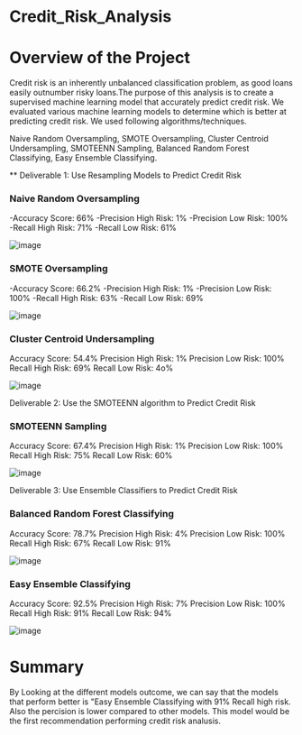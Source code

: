 # Credit_Risk_Analysis


# Overview of the Project

Credit risk is an inherently unbalanced classification problem, as good loans easily outnumber risky loans.The purpose of this analysis is to create a supervised machine learning model that accurately predict credit risk. We evaluated various machine learning models to determine which is better at predicting credit risk. We used following algorithms/techniques.

Naive Random Oversampling,
SMOTE Oversampling,
Cluster Centroid Undersampling,
SMOTEENN Sampling,
Balanced Random Forest Classifying,
Easy Ensemble Classifying.

** Deliverable 1: Use Resampling Models to Predict Credit Risk
  
 ### Naive Random Oversampling

-Accuracy Score: 66%
-Precision High Risk: 1%
-Precision Low Risk: 100%
-Recall High Risk: 71%
-Recall Low Risk: 61%

![image](https://user-images.githubusercontent.com/92646311/185248825-4eadf30b-c001-48c9-b895-92a171d80541.png)


### SMOTE Oversampling
-Accuracy Score: 66.2%
-Precision High Risk: 1%
-Precision Low Risk: 100%
-Recall High Risk: 63%
-Recall Low Risk: 69%

![image](https://user-images.githubusercontent.com/92646311/185249921-2d02d469-fd0b-4b7d-b851-715c42c20f9d.png)


### Cluster Centroid Undersampling
Accuracy Score: 54.4%
Precision High Risk: 1%
Precision Low Risk: 100%
Recall High Risk: 69%
Recall Low Risk: 4o%

![image](https://user-images.githubusercontent.com/92646311/185250250-681cfcaf-71aa-4f41-b0d5-2408fa4c2ece.png)




Deliverable 2: Use the SMOTEENN algorithm to Predict Credit Risk

### SMOTEENN Sampling
Accuracy Score: 67.4%
Precision High Risk: 1%
Precision Low Risk: 100%
Recall High Risk: 75%
Recall Low Risk: 60%

![image](https://user-images.githubusercontent.com/92646311/185250555-8f5823ed-0487-40f8-bb37-52b82dab8542.png)


Deliverable 3: Use Ensemble Classifiers to Predict Credit Risk 

### Balanced Random Forest Classifying
Accuracy Score: 78.7%
Precision High Risk: 4%
Precision Low Risk: 100%
Recall High Risk: 67%
Recall Low Risk: 91%

![image](https://user-images.githubusercontent.com/92646311/185250765-7939215f-824f-48e4-ad43-fc0c40361f7e.png)


### Easy Ensemble Classifying
Accuracy Score: 92.5%
Precision High Risk: 7%
Precision Low Risk: 100%
Recall High Risk: 91%
Recall Low Risk: 94%

![image](https://user-images.githubusercontent.com/92646311/185250948-50e4989d-d934-459d-a547-660edc5cbe28.png)


# Summary

By Looking at the different models outcome, we can say that the models that perform better is  "Easy Ensemble Classifying with  91% Recall high risk. Also the percision is lower compared to other models. This model would be the first recommendation performing credit risk analusis.





